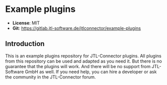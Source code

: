 # Example plugins

- **License**: MIT
- **Git**: https://gitlab.jtl-software.de/jtlconnector/example-plugins

## Introduction
This is an example plugins repository for JTL-Connector plugins. All plugins from this repository can be used and adapted as you need it. But there is no guarantee that the plugins will work. And there will be no support from JTL-Software GmbH as well. If you need help, you can hire a developer or ask the community in the JTL-Connector forum.